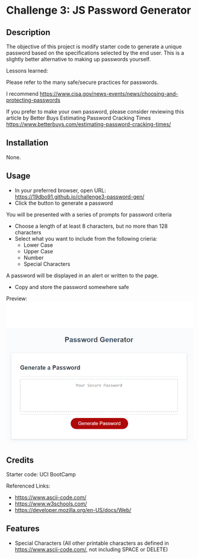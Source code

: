 # Challenge 3: JS Password Generator

## Description

The objective of this project is modify starter code to generate a unique password based on the specifications selected by the end user. This is a slightly better alternative to making up passwords yourself.

Lessons learned:

Please refer to the many safe/secure practices for passwords.

I recommend <https://www.cisa.gov/news-events/news/choosing-and-protecting-passwords>

If you prefer to make your own password, please consider reviewing this article by Better Buys
Estimating Password Cracking Times
<https://www.betterbuys.com/estimating-password-cracking-times/>

## Installation

None.

## Usage

- In your preferred browser, open URL: <https://19dbo91.github.io/challenge3-password-gen/>
- Click the button to generate a password

You will be presented with a series of prompts for password criteria

- Choose a length of at least 8 characters, but no more than 128 characters
- Select what you want to include from the following crieria:
  - Lower Case
  - Upper Case
  - Number
  - Special Characters
  
A password will be displayed in an alert or written to the page.

- Copy and store the password somewhere safe

Preview:
![preview of password generator with button](assets/images/preview.png)

## Credits

Starter code: UCI BootCamp

Referenced Links:

- <https://www.ascii-code.com/>
- <https://www.w3schools.com/>
- <https://developer.mozilla.org/en-US/docs/Web/>

## Features

- Special Characters (All other printable characters as defined in <https://www.ascii-code.com/>, not including SPACE or DELETE)

